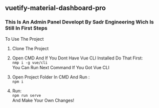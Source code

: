 ## vuetify-material-dashboard-pro

### This Is An Admin Panel Developt By Sadr Engineering Wich Is Still In First Steps

To Use The Project

1. Clone The Project

2. Open CMD And If You Dont Have Vue CLI Installed Do That First: <br />
`nmp i -g vue/cli` <br />
 You Can Run Next Command If You Got Vue CLI

3. Open Project Folder In CMD And Run : <br />
`npm i` 

4. Run: <br />
`npm run serve` <br />
 And Make Your Own Changes!
